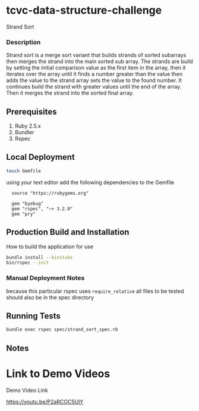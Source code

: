 # tcvc-data-structure-challenge
Strand Sort

### Description

Strand sort is a merge sort variant that builds strands of sorted subarrays
then merges the strand into the main sorted sub array. The strands are build
by setting the initial comparison value as the first item in the array,
then it iterates over the array until it finds a number greater than the
value then adds the value to the strand array sets the value to the found
number. It continues build the strand with greater values until the end of
the array. Then it merges the strand into the sorted final array.

## Prerequisites
1. Ruby 2.5.x
2. Bundler
3. Rspec

## Local Deployment
```bash
touch Gemfile
```
using your text editor add the following dependencies to the Gemfile

```
  source "https://rubygems.org"

  gem "byebug"
  gem "rspec", "~> 3.2.0"
  gem "pry"
```


## Production Build and Installation
How to build the application for use
```bash
bundle install --binstubs
bin/rspec --init
```

### Manual Deployment Notes
because this particular rspec uses `require_relative` 
all files to be tested should also be in the spec directory

## Running Tests
```bash
bundle exec rspec spec/strand_sort_spec.rb
```
## Notes

# Link to Demo Videos
Demo Video Link

https://youtu.be/P2aRCOC5UlY
